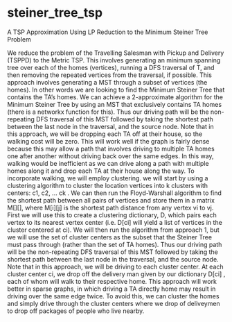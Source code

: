 # steiner_tree_tsp
A TSP Approximation Using LP  Reduction to the Minimum Steiner Tree Problem


We reduce the problem of the Travelling Salesman with Pickup and Delivery (TSPPD) to the Metric TSP. This involves generating an minimum spanning tree over each of the homes (vertices), running a DFS traversal of T, and then removing the repeated vertices from the traversal, if possible.
This approach involves generating a MST through a subset of vertices (the homes). In other words we are looking to find the Minimum Steiner Tree that contains the TA’s homes. We can achieve a 2-approximate algorithm for the Minimum Steiner Tree by using an MST that exclusively contains TA homes (there is a networkx function for this).
Thus our driving path will be the non-repeating DFS traversal of this MST followed by taking the shortest path between the last node in the traversal, and the source node. Note that in this approach, we will be dropping each TA off at their house, so the walking cost will be zero.
This will work well if the graph is fairly dense because this may allow a path that involves driving to multiple TA homes one after another without driving back over the same edges. In this way, walking would be inefficient as we can drive along a path with multiple homes along it and drop each TA at their house along the way.
To incorporate walking, we will employ clustering. we will start by using a clustering algorithm to cluster the location vertices into k clusters with centers: c1, c2, ... ck . We can then run the Floyd-Warshall algorithm to find the shortest path between all pairs of vertices and store them in a matrix M[][], where M[i][j] is the shortest path distance from any vertex vi to vj. First we will use this to create a clustering dictionary, D, which pairs each vertex to its nearest vertex center (i.e. D[ci] will yield a list of vertices in the cluster centered at ci). We will then run the algorithm from approach 1, but we will use the set of cluster centers as the subset that the Steiner Tree must pass through (rather than the set of TA homes).
Thus our driving path will be the non-repeating DFS traversal of this MST followed by taking the shortest path between the last node in the traversal, and the source node. Note that in this approach, we will be driving to each cluster center. At each cluster center ci, we drop off the delivery man given by our dictionary D[ci] , each of whom will walk to their respective home.
This approach will work better in sparse graphs, in which driving a TA directly home may result in driving over the same edge twice. To avoid this, we can cluster the homes and simply drive through the cluster centers where we drop of deliveymen to drop off packages of people who live nearby.
